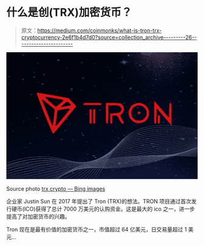 # 什么是创(TRX)加密货币？

> 原文：<https://medium.com/coinmonks/what-is-tron-trx-cryptocurrency-2e6f1b4d7d0?source=collection_archive---------26----------------------->

![](img/c2c169e76dac1cdf7f31f110b0714aad.png)

Source photo [trx crypto — Bing images](https://www.bing.com/images/search?view=detailV2&ccid=v8I0mE0%2b&id=307B8FE4E5CF058A256A4BDC884F327BEDB5F1B6&thid=OIP.v8I0mE0-xL77PnurtLq7uQHaE6&mediaurl=https%3a%2f%2fblockmanity.com%2fwp-content%2fuploads%2f2018%2f10%2ftrx-960x637.png&cdnurl=https%3a%2f%2fth.bing.com%2fth%2fid%2fR.bfc234984d3ec4befb3e7babb4babbb9%3frik%3dtvG17XsyT4jcSw%26pid%3dImgRaw%26r%3d0&exph=637&expw=960&q=trx+crypto&simid=608026649146573072&FORM=IRPRST&ck=45502EBB9D8F29E5D4C8AFF3BC4826AF&selectedIndex=7&ajaxhist=0&ajaxserp=0)

企业家 Justin Sun 在 2017 年提出了 Tron (TRX)的想法。TRON 项目通过首次发行硬币(ICO)获得了总计 7000 万美元的认购资金。这是最大的 ico 之一，进一步提高了对加密货币的兴趣。

Tron 现在是最有价值的加密货币之一，市值超过 64 亿美元，日交易量超过 1 美元…